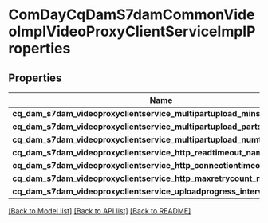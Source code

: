 # ComDayCqDamS7damCommonVideoImplVideoProxyClientServiceImplProperties

## Properties
Name | Type | Description | Notes
------------ | ------------- | ------------- | -------------
**cq_dam_s7dam_videoproxyclientservice_multipartupload_minsize_name** | [**\OpenAPI\Client\Model\ConfigNodePropertyInteger**](ConfigNodePropertyInteger.md) |  | [optional] 
**cq_dam_s7dam_videoproxyclientservice_multipartupload_partsize_name** | [**\OpenAPI\Client\Model\ConfigNodePropertyInteger**](ConfigNodePropertyInteger.md) |  | [optional] 
**cq_dam_s7dam_videoproxyclientservice_multipartupload_numthread_name** | [**\OpenAPI\Client\Model\ConfigNodePropertyInteger**](ConfigNodePropertyInteger.md) |  | [optional] 
**cq_dam_s7dam_videoproxyclientservice_http_readtimeout_name** | [**\OpenAPI\Client\Model\ConfigNodePropertyInteger**](ConfigNodePropertyInteger.md) |  | [optional] 
**cq_dam_s7dam_videoproxyclientservice_http_connectiontimeout_name** | [**\OpenAPI\Client\Model\ConfigNodePropertyInteger**](ConfigNodePropertyInteger.md) |  | [optional] 
**cq_dam_s7dam_videoproxyclientservice_http_maxretrycount_name** | [**\OpenAPI\Client\Model\ConfigNodePropertyInteger**](ConfigNodePropertyInteger.md) |  | [optional] 
**cq_dam_s7dam_videoproxyclientservice_uploadprogress_interval_name** | [**\OpenAPI\Client\Model\ConfigNodePropertyInteger**](ConfigNodePropertyInteger.md) |  | [optional] 

[[Back to Model list]](../README.md#documentation-for-models) [[Back to API list]](../README.md#documentation-for-api-endpoints) [[Back to README]](../README.md)


